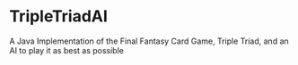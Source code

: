 # TripleTriadAI
A Java Implementation of the Final Fantasy Card Game, Triple Triad, and an AI to play it as best as possible
